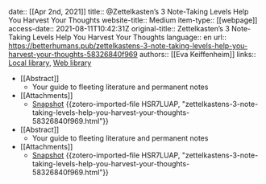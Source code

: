 date:: [[Apr 2nd, 2021]]
title:: @Zettelkasten’s 3 Note-Taking Levels Help You Harvest Your Thoughts
website-title:: Medium
item-type:: [[webpage]]
access-date:: 2021-08-11T10:42:31Z
original-title:: Zettelkasten’s 3 Note-Taking Levels Help You Harvest Your Thoughts
language:: en
url:: https://betterhumans.pub/zettelkastens-3-note-taking-levels-help-you-harvest-your-thoughts-58326840f969
authors:: [[Eva Keiffenheim]]
links:: [Local library](zotero://select/library/items/HGVSNR6H), [Web library](https://www.zotero.org/users/7413965/items/HGVSNR6H)

- [[Abstract]]
	- Your guide to fleeting literature and permanent notes
- [[Attachments]]
	- [Snapshot](https://betterhumans.pub/zettelkastens-3-note-taking-levels-help-you-harvest-your-thoughts-58326840f969) {{zotero-imported-file HSR7LUAP, "zettelkastens-3-note-taking-levels-help-you-harvest-your-thoughts-58326840f969.html"}}
- [[Abstract]]
	- Your guide to fleeting literature and permanent notes
- [[Attachments]]
	- [Snapshot](https://betterhumans.pub/zettelkastens-3-note-taking-levels-help-you-harvest-your-thoughts-58326840f969) {{zotero-imported-file HSR7LUAP, "zettelkastens-3-note-taking-levels-help-you-harvest-your-thoughts-58326840f969.html"}}